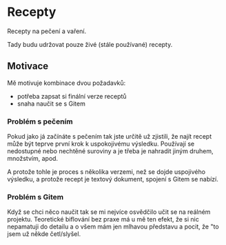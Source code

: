 # Recepty
Recepty na pečení a vaření.

Tady budu udržovat pouze živé (stále používané) recepty.

## Motivace
Mě motivuje kombinace dvou požadavků:

- potřeba zapsat si finální verze receptů
- snaha naučit se s Gitem

### Problém s pečením
Pokud jako já začínáte s pečením tak jste určitě už zjistili, že najít recept může být teprve první krok k uspokojivému výsledku. Používají se nedostupné nebo nechtěné suroviny a je třeba je nahradit jiným druhem, množstvím, apod.

A protože tohle je proces s několika verzemi, než se dojde uspojivého výsledku, a protože recept je textový dokument, spojení s Gitem se nabízí.

### Problém s Gitem
Když se chci něco naučit tak se mi nejvíce osvědčilo učit se na reálném projektu. Teoretické biflování bez praxe má u mě ten efekt, že si nic nepamatuji do detailu a o všem mám jen mlhavou představu a pocit, že "to jsem už někde četl/slyšel.
